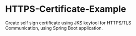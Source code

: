 # HTTPS-Certificate-Example
Create self sign certificate using JKS keytool for HTTPS/TLS Communication, using Spring Boot application.
